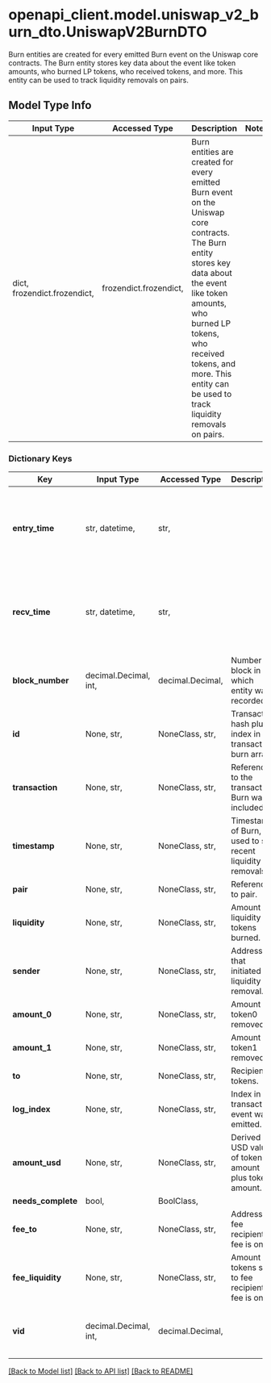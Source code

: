 # openapi_client.model.uniswap_v2_burn_dto.UniswapV2BurnDTO

Burn entities are created for every emitted Burn event on the Uniswap core contracts. The Burn entity stores key data about the event like token amounts, who burned LP tokens, who received tokens, and more. This entity can be used to track liquidity removals on pairs.

## Model Type Info
Input Type | Accessed Type | Description | Notes
------------ | ------------- | ------------- | -------------
dict, frozendict.frozendict,  | frozendict.frozendict,  | Burn entities are created for every emitted Burn event on the Uniswap core contracts. The Burn entity stores key data about the event like token amounts, who burned LP tokens, who received tokens, and more. This entity can be used to track liquidity removals on pairs. | 

### Dictionary Keys
Key | Input Type | Accessed Type | Description | Notes
------------ | ------------- | ------------- | ------------- | -------------
**entry_time** | str, datetime,  | str,  |  | [optional] value must conform to RFC-3339 date-time
**recv_time** | str, datetime,  | str,  |  | [optional] value must conform to RFC-3339 date-time
**block_number** | decimal.Decimal, int,  | decimal.Decimal,  | Number of block in which entity was recorded. | [optional] value must be a 64 bit integer
**id** | None, str,  | NoneClass, str,  | Transaction hash plus index in the transaction burn array | [optional] 
**transaction** | None, str,  | NoneClass, str,  | Reference to the transaction Burn was included in. | [optional] 
**timestamp** | None, str,  | NoneClass, str,  | Timestamp of Burn, used to sort recent liquidity removals. | [optional] 
**pair** | None, str,  | NoneClass, str,  | Reference to pair. | [optional] 
**liquidity** | None, str,  | NoneClass, str,  | Amount of liquidity tokens burned. | [optional] 
**sender** | None, str,  | NoneClass, str,  | Address that initiated the liquidity removal. | [optional] 
**amount_0** | None, str,  | NoneClass, str,  | Amount of token0 removed. | [optional] 
**amount_1** | None, str,  | NoneClass, str,  | Amount of token1 removed. | [optional] 
**to** | None, str,  | NoneClass, str,  | Recipient of tokens. | [optional] 
**log_index** | None, str,  | NoneClass, str,  | Index in the transaction event was emitted. | [optional] 
**amount_usd** | None, str,  | NoneClass, str,  | Derived USD value of token0 amount plus token1 amount. | [optional] 
**needs_complete** | bool,  | BoolClass,  |  | [optional] 
**fee_to** | None, str,  | NoneClass, str,  | Address of fee recipient (if fee is on). | [optional] 
**fee_liquidity** | None, str,  | NoneClass, str,  | Amount of tokens sent to fee recipient (if fee is on). | [optional] 
**vid** | decimal.Decimal, int,  | decimal.Decimal,  |  | [optional] value must be a 64 bit integer

[[Back to Model list]](../../README.md#documentation-for-models) [[Back to API list]](../../README.md#documentation-for-api-endpoints) [[Back to README]](../../README.md)

